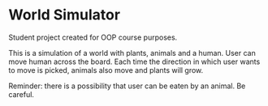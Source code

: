 # World Simulator

Student project created for OOP course purposes.

This is a simulation of a world with plants, animals and a human. User can move human across the board. Each time the direction in which user wants to move is picked, animals also move and plants will grow.

Reminder: there is a possibility that user can be eaten by an animal. Be careful.
